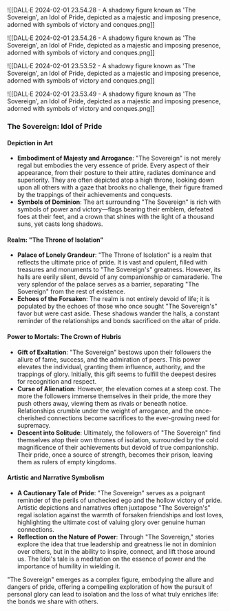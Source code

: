 ![[DALL·E 2024-02-01 23.54.28 - A shadowy figure known as 'The Sovereign', an Idol of Pride, depicted as a majestic and imposing presence, adorned with symbols of victory and conques.png]]

![[DALL·E 2024-02-01 23.54.26 - A shadowy figure known as 'The Sovereign', an Idol of Pride, depicted as a majestic and imposing presence, adorned with symbols of victory and conques.png]]

![[DALL·E 2024-02-01 23.53.52 - A shadowy figure known as 'The Sovereign', an Idol of Pride, depicted as a majestic and imposing presence, adorned with symbols of victory and conques.png]]

![[DALL·E 2024-02-01 23.53.49 - A shadowy figure known as 'The Sovereign', an Idol of Pride, depicted as a majestic and imposing presence, adorned with symbols of victory and conques.png]]

### The Sovereign: Idol of Pride

#### Depiction in Art
- **Embodiment of Majesty and Arrogance**: "The Sovereign" is not merely regal but embodies the very essence of pride. Every aspect of their appearance, from their posture to their attire, radiates dominance and superiority. They are often depicted atop a high throne, looking down upon all others with a gaze that brooks no challenge, their figure framed by the trappings of their achievements and conquests.
- **Symbols of Dominion**: The art surrounding "The Sovereign" is rich with symbols of power and victory—flags bearing their emblem, defeated foes at their feet, and a crown that shines with the light of a thousand suns, yet casts long shadows.

#### Realm: "The Throne of Isolation"
- **Palace of Lonely Grandeur**: "The Throne of Isolation" is a realm that reflects the ultimate price of pride. It is vast and opulent, filled with treasures and monuments to "The Sovereign's" greatness. However, its halls are eerily silent, devoid of any companionship or camaraderie. The very splendor of the palace serves as a barrier, separating "The Sovereign" from the rest of existence.
- **Echoes of the Forsaken**: The realm is not entirely devoid of life; it is populated by the echoes of those who once sought "The Sovereign's" favor but were cast aside. These shadows wander the halls, a constant reminder of the relationships and bonds sacrificed on the altar of pride.

#### Power to Mortals: The Crown of Hubris
- **Gift of Exaltation**: "The Sovereign" bestows upon their followers the allure of fame, success, and the admiration of peers. This power elevates the individual, granting them influence, authority, and the trappings of glory. Initially, this gift seems to fulfill the deepest desires for recognition and respect.
- **Curse of Alienation**: However, the elevation comes at a steep cost. The more the followers immerse themselves in their pride, the more they push others away, viewing them as rivals or beneath notice. Relationships crumble under the weight of arrogance, and the once-cherished connections become sacrifices to the ever-growing need for supremacy.
- **Descent into Solitude**: Ultimately, the followers of "The Sovereign" find themselves atop their own thrones of isolation, surrounded by the cold magnificence of their achievements but devoid of true companionship. Their pride, once a source of strength, becomes their prison, leaving them as rulers of empty kingdoms.

#### Artistic and Narrative Symbolism
- **A Cautionary Tale of Pride**: "The Sovereign" serves as a poignant reminder of the perils of unchecked ego and the hollow victory of pride. Artistic depictions and narratives often juxtapose "The Sovereign's" regal isolation against the warmth of forsaken friendships and lost loves, highlighting the ultimate cost of valuing glory over genuine human connections.
- **Reflection on the Nature of Power**: Through "The Sovereign," stories explore the idea that true leadership and greatness lie not in dominion over others, but in the ability to inspire, connect, and lift those around us. The Idol's tale is a meditation on the essence of power and the importance of humility in wielding it.

"The Sovereign" emerges as a complex figure, embodying the allure and dangers of pride, offering a compelling exploration of how the pursuit of personal glory can lead to isolation and the loss of what truly enriches life: the bonds we share with others.